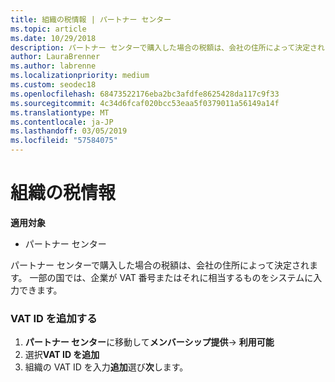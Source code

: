 ```yaml
---
title: 組織の税情報 | パートナー センター
ms.topic: article
ms.date: 10/29/2018
description: パートナー センターで購入した場合の税額は、会社の住所によって決定されます。 一部の国では、企業が VAT 番号またはそれに相当するものをシステムに入力できます。
author: LauraBrenner
ms.author: labrenne
ms.localizationpriority: medium
ms.custom: seodec18
ms.openlocfilehash: 68473522176eba2bc3afdfe8625428da117c9f33
ms.sourcegitcommit: 4c34d6fcaf020bcc53eaa5f0379011a56149a14f
ms.translationtype: MT
ms.contentlocale: ja-JP
ms.lasthandoff: 03/05/2019
ms.locfileid: "57584075"
---
```

# <a name="organization-tax-information"></a>組織の税情報

**適用対象**

-  パートナー センター

パートナー センターで購入した場合の税額は、会社の住所によって決定されます。 一部の国では、企業が VAT 番号またはそれに相当するものをシステムに入力できます。

### <a name="add-your-vat-id"></a>VAT ID を追加する

1.  **パートナー センター**に移動して**メンバーシップ提供**-> **利用可能**
2.  選択**VAT ID を追加**
3.  組織の VAT ID を入力**追加**選び**次**します。





 



